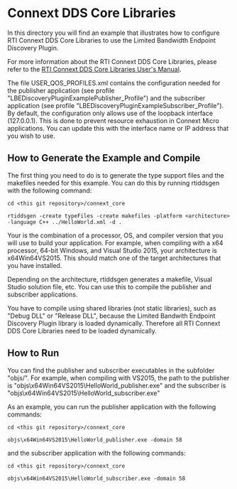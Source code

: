 # Connext DDS Core Libraries

In this directory you will find an example that illustrates how to configure 
RTI Connext DDS Core Libraries to use the Limited Bandwidth Endpoint Discovery
Plugin.

For more information about the RTI Connext DDS Core Libraries, please refer to
the [RTI Connext DDS Core Libraries User's Manual](https://community.rti.com/static/documentation/connext-dds/6.1.0/doc/manuals/connext_dds_professional/users_manual/index.htm).

The file USER_QOS_PROFILES.xml contains the configuration needed for the
publisher application (see profile "LBEDiscoveryPluginExamplePublisher_Profile")
and the subscriber application (see profile "LBEDiscoveryPluginExampleSubscriber_Profile").
By default, the configuration only allows use of the loopback interface (127.0.0.1).
This is done to prevent resource exhaustion in Connext Micro applications.
You can update this with the interface name or IP address that you wish to use.

## How to Generate the Example and Compile

The first thing you need to do is to generate the type support files and the
makefiles needed for this example. You can do this by running rtiddsgen with
the following command:

```console
cd <this git repository>/connext_core

rtiddsgen -create typeFiles -create makefiles -platform <architecture> -language C++ ../HelloWorld.xml -d .
```

Your <architecture> is the combination of a processor, OS, and compiler version
that you will use to build your application. For example, when compiling with a 
x64 processor, 64-bit Windows, and Visual Studio 2015, your architecture is 
x64Win64VS2015. This should match one of the target architectures that you have 
installed.

Depending on the architecture, rtiddsgen generates a makefile, Visual Studio
solution file, etc. You can use this to compile the publisher and subscriber
applications.

You have to compile using shared libraries (not static libraries), such as
"Debug DLL" or "Release DLL", because the Limited Bandwith Endpoint Discovery
Plugin library is loaded dynamically. Therefore all RTI Connext DDS Core Libraries 
need to be loaded dynamically.

## How to Run

You can find the publisher and subscriber executables in the subfolder
"objs/<architecture>". For example, when compiling with VS2015, the 
path to the publisher is
"objs\x64Win64VS2015\HelloWorld_publisher.exe" and the subscriber is
"objs\x64Win64VS2015\HelloWorld_subscriber.exe"

As an example, you can run the publisher application with the following commands:

```console
cd <this git repository>/connext_core

objs\x64Win64VS2015\HelloWorld_publisher.exe -domain 58
```

and the subscriber application with the following commands:

```console
cd <this git repository>/connext_core

objs\x64Win64VS2015\HelloWorld_subscriber.exe -domain 58
```
